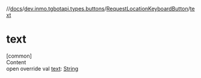 //[docs](../../../index.md)/[dev.inmo.tgbotapi.types.buttons](../index.md)/[RequestLocationKeyboardButton](index.md)/[text](text.md)



# text  
[common]  
Content  
open override val [text](text.md): [String](https://kotlinlang.org/api/latest/jvm/stdlib/kotlin/-string/index.html)  



